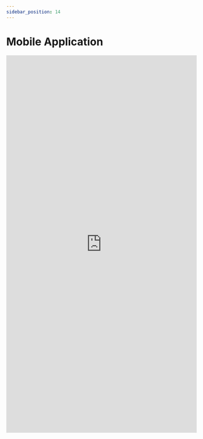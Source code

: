 ```yaml
---
sidebar_position: 14
---
```


# Mobile Application

<iframe 
  src="https://drive.google.com/file/d/1a1MQykzTPMv0qU1yK1l4rNyGdsIhLuBp/preview" 
  width="100%" 
  height="1000px"
  frameBorder="0">
</iframe>
